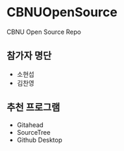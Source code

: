 # CBNUOpenSource
CBNU Open Source Repo

## 참가자 명단
* 소현섭
* 김찬영


## 추천 프로그램
* Gitahead
* SourceTree
* Github Desktop
